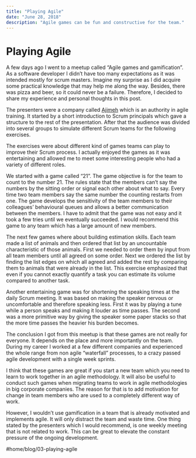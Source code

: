 ```yaml
---
title: "Playing Agile"
date: "June 28, 2018"
description: "Agile games can be fun and constructive for the team."
---
```


# Playing Agile
A few days ago I went to a meetup called “Agile games and gamification”. As a software developer I didn’t have too many expectations as it was intended mostly for scrum masters. Imagine my surprise as I did acquire some practical knowledge that may help me along the way. Besides, there was pizza and beer, so it could never be a failure. Therefore, I decided to share my experience and personal thoughts in this post.

The presenters were a company called  [Ajimeh](http://www.ajimeh.com/)  which is an authority in agile training. It started by a short introduction to Scrum principals which gave a structure to the rest of the presentation. After that the audience was divided into several groups to simulate different Scrum teams for the following exercises.

The exercises were about different kind of games teams can play to improve their Scrum process. I actually enjoyed the games as it was entertaining and allowed me to meet some interesting people who had a variety of different roles.

We started with a game called “21”. The game objective is for the team to count to the number 21. The rules state that the members can’t say the numbers by the sitting order or signal each other about what to say. Every time two team members say the same number the counting restarts from one. The game develops the sensitivity of the team members to their colleagues’ behavioural queues and allows a better communication between the members. I have to admit that the game was not easy and it took a few tries until we eventually succeeded. I would recommend this game to any team which has a large amount of new members.

The next few games where about building estimation skills. Each team made a list of animals and then ordered that list by an uncountable characteristic of those animals. First we needed to order them by input from all team members until all agreed on some order. Next we ordered the list by finding the list edges on which all agreed and added the rest by comparing them to animals that were already in the list. This exercise emphasized that even if you cannot exactly quantify a task you can estimate its volume compared to another task.

Another entertaining game was for shortening the speaking times at the daily Scrum meeting. It was based on making the speaker nervous or uncomfortable and therefore speaking less. First it was by playing a tune while a person speaks and making it louder as time passes. The second was a more primitive way by giving the speaker some paper stacks so that the more time passes the heavier his burden becomes.

The conclusion I got from this meetup is that these games are not really for everyone. It depends on the place and more importantly on the team. During my career I worked at a few different companies and experienced the whole range from non agile “waterfall” processes, to a crazy passed agile development with a single week sprints.

I think that these games are great if you start a new team which you need to learn to work together in an agile methodology. It will also be useful to conduct such games when migrating teams to work in agile methodologies in big corporate companies. The reason for that is to add motivation for change in team members who are used to a completely different way of work.

However, I wouldn’t use gamification in a team that is already motivated and implements agile. It will only distract the team and waste time. One thing stated by the presenters which I would recommend, is one weekly meeting that is not related to work. This can be great to elevate the constant pressure of the ongoing development.


#home/blog/03-playing-agile